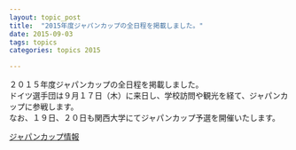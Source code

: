 ```yaml
---
layout: topic_post
title:  "2015年度ジャパンカップの全日程を掲載しました。"
date: 2015-09-03
tags: topics
categories: topics 2015

---
```


２０１５年度ジャパンカップの全日程を掲載しました。  
ドイツ選手団は９月１７日（木）に来日し、学校訪問や観光を経て、ジャパンカップに参戦します。  
なお、１９日、２０日も関西大学にてジャパンカップ予選を開催いたします。


<a class="btn btn-primary btn-sm" href="{% post_url  2015-09-21-JapanCup %}">ジャパンカップ情報</a>
